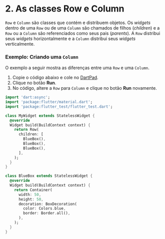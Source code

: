 # 2. As classes Row e Column

`Row` e `Column` são classes que contém e distribuem objetos. Os _widgets_ dentro de uma `Row` ou de uma `Column` são chamados de filhos \(_children_\) e a `Row` ou a `Column` são referenciados como seus pais \(_parents_\). A `Row` distribui seus _widgets_ horizontalmente e a `Column` distribui seus _widgets_ verticalmente.

### Exemplo: Criando uma `Column`

O exemplo a seguir mostra as diferenças entre uma `Row` e uma `Column`.

1. Copie o código abaixo e cole no [DartPad](https://dartpad.dev/embed-flutter.html?id=009a77697460e7ec6a3c142f0dfb1b5e).
2. Clique no botão **Run**.
3. No código, altere a `Row` para `Column` e clique no botão **Run** novamente.

```dart
import 'dart:async';
import 'package:flutter/material.dart';
import 'package:flutter_test/flutter_test.dart';

class MyWidget extends StatelessWidget {
  @override
  Widget build(BuildContext context) {
    return Row(
      children: [
        BlueBox(),
        BlueBox(),
        BlueBox(),
      ],
    );
  }
}

class BlueBox extends StatelessWidget {
  @override
  Widget build(BuildContext context) {
    return Container(
      width: 50,
      height: 50,
      decoration: BoxDecoration(
        color: Colors.blue,
        border: Border.all(),
      ),
    );
  }
}
```

